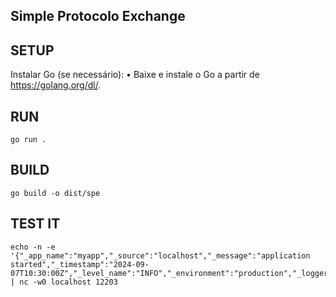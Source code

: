## Simple Protocolo Exchange



## SETUP

Instalar Go (se necessário):
	•	Baixe e instale o Go a partir de https://golang.org/dl/.

## RUN

```
go run .
```

## BUILD

```
go build -o dist/spe
```

## TEST IT

```
echo -n -e '{"_app_name":"myapp","_source":"localhost","_message":"application started","_timestamp":"2024-09-07T10:30:00Z","_level_name":"INFO","_environment":"production","_logger_name":"defaultLogger","_traceId":"1234567890"}'"\0" | nc -w0 localhost 12203
```